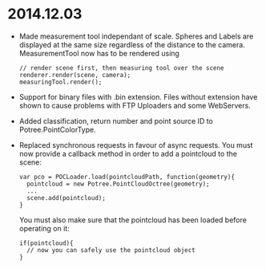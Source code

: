 

# 2014.12.03

* Made measurement tool independant of scale. Spheres and Labels are displayed at the same size regardless of the distance to the camera.
  MeasurementTool now has to be rendered using 
  ```  
  // render scene first, then measuring tool over the scene
  renderer.render(scene, camera);
  measuringTool.render();
  ```
  
* Support for binary files with .bin extension. Files without extension have shown to cause problems with FTP Uploaders and some WebServers.
* Added classification, return number and point source ID to Potree.PointColorType.
* Replaced synchronous requests in favour of async requests.
  You must now provide a callback method in order to add a pointcloud to the scene:

  ```
  var pco = POCLoader.load(pointcloudPath, function(geometry){
  	pointcloud = new Potree.PointCloudOctree(geometry);
  	...
 	scene.add(pointcloud);
  }
  ```
  You must also make sure that the pointcloud has been loaded before operating on it:
  ```
  if(pointcloud){
  	// now you can safely use the pointcloud object
  }
  ```
